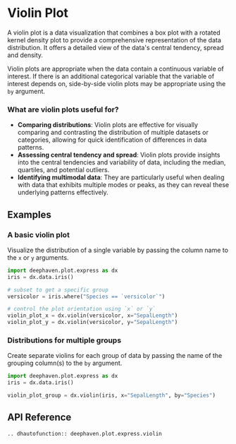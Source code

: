 # Violin Plot

A violin plot is a data visualization that combines a box plot with a rotated kernel density plot to provide a comprehensive representation of the data distribution. It offers a detailed view of the data's central tendency, spread and density.

Violin plots are appropriate when the data contain a continuous variable of interest. If there is an additional categorical variable that the variable of interest depends on, side-by-side violin plots may be appropriate using the `by` argument.

### What are violin plots useful for?

- **Comparing distributions**: Violin plots are effective for visually comparing and contrasting the distribution of multiple datasets or categories, allowing for quick identification of differences in data patterns.
- **Assessing central tendency and spread**: Violin plots provide insights into the central tendencies and variability of data, including the median, quartiles, and potential outliers.
- **Identifying multimodal data**: They are particularly useful when dealing with data that exhibits multiple modes or peaks, as they can reveal these underlying patterns effectively.

## Examples

### A basic violin plot

Visualize the distribution of a single variable by passing the column name to the `x` or `y` arguments.

```python order=violin_plot_x,violin_plot_y,versicolor
import deephaven.plot.express as dx
iris = dx.data.iris()

# subset to get a specific group
versicolor = iris.where("Species == `versicolor`")

# control the plot orientation using `x` or `y`
violin_plot_x = dx.violin(versicolor, x="SepalLength")
violin_plot_y = dx.violin(versicolor, y="SepalLength")
```

### Distributions for multiple groups

Create separate violins for each group of data by passing the name of the grouping column(s) to the `by` argument.

```python order=violin_plot_group,iris
import deephaven.plot.express as dx
iris = dx.data.iris()

violin_plot_group = dx.violin(iris, x="SepalLength", by="Species")
```

## API Reference
```{eval-rst}
.. dhautofunction:: deephaven.plot.express.violin
```